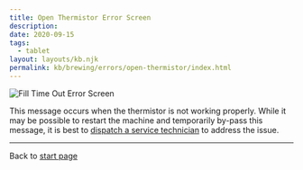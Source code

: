 ```yaml
---
title: Open Thermistor Error Screen
description: 
date: 2020-09-15
tags:
  - tablet
layout: layouts/kb.njk
permalink: kb/brewing/errors/open-thermistor/index.html
---
```

 
![Fill Time Out Error Screen](/images/error_thermistor_open.png)

This message occurs when the thermistor is not working properly. While it may be possible to restart the machine and temporarily by-pass this message, it is best to [dispatch a service technician](/brewing/dispatch_open_thermistor.md) to address the issue.

***
Back to [start page](/index.md)
